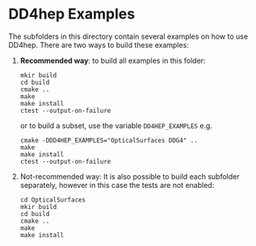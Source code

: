 # DD4hep Examples

The subfolders in this directory contain several examples on how to use DD4hep. There are two ways to build these examples:
1. **Recommended way**: 
  to build all examples in this folder:
   ```
   mkir build
   cd build
   cmake ..
   make
   make install
   ctest --output-on-failure
   ```
    or to build a subset, use the variable `DD4HEP_EXAMPLES` e.g.
      ```
   cmake -DDD4HEP_EXAMPLES="OpticalSurfaces DDG4" ..
   make
   make install
   ctest --output-on-failure
   ```
2. Not-recommended way:
  It is also possible to build each subfolder separately, however in this case the tests are not enabled:
     ```
   cd OpticalSurfaces
   mkir build
   cd build
   cmake ..
   make
   make install
   ```

